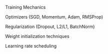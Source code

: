 Training Mechanics

Optimizers (SGD, Momentum, Adam, RMSProp)

Regularization (Dropout, L2/L1, BatchNorm)

Weight initialization techniques

Learning rate scheduling
